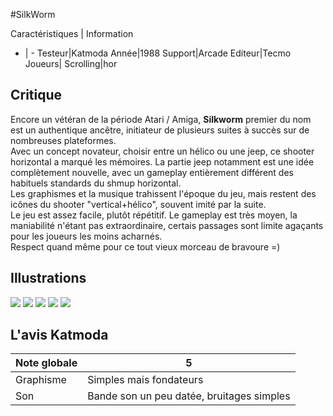 #SilkWorm

Caractéristiques | Information
- | -
Testeur|Katmoda
Année|1988
Support|Arcade
Editeur|Tecmo
Joueurs|
Scrolling|hor

## Critique
Encore un vétéran de la période Atari / Amiga, <b>Silkworm</b> premier du nom est un authentique ancêtre, initiateur de plusieurs suites à succès sur de nombreuses plateformes.<br/>Avec un concept novateur, choisir entre un hélico ou une jeep, ce shooter horizontal a marqué les mémoires. La partie jeep notamment est une idée complètement nouvelle, avec un gameplay entièrement différent des habituels standards du shmup horizontal.<br/>Les graphismes et la musique trahissent l'époque du jeu, mais restent des icônes du shooter "vertical+hélico", souvent imité par la suite.<br/>Le jeu est assez facile, plutôt répétitif. Le gameplay est très moyen, la maniabilité n'étant pas extraordinaire, certais passages sont limite agaçants pour les joueurs les moins acharnés.<br/>Respect quand même pour ce tout vieux morceau de bravoure =)

## Illustrations
![](http://www.shmup.com/images/thumbs/silkworm.gif)
![](http://www.shmup.com/images/thumbs/)
![](http://www.shmup.com/images/thumbs/)
![](http://www.shmup.com/images/thumbs/)
![](http://www.shmup.com/images/thumbs/)

## L'avis Katmoda
Note globale|5
-|-
Graphisme|Simples mais fondateurs
Son|Bande son un peu datée, bruitages simples
